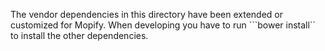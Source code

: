 The vendor dependencies in this directory have been extended or customized for Mopify. When developing you have to run ```bower install`` to install the other dependencies. 